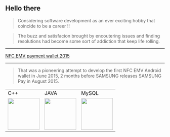 ## Hello there 

> Considering software development as an ever exciting hobby that coincide to be a career !! 

> The buzz and satisfacion brought by encoutering issues and finding resolutions had become some sort of addiction that keep life rolling. 
---
[NFC EMV payment wallet 2015](https://www.youtube.com/watch?v=5yo0GAMFaXA)
***
> That was a pioneering attempt to develop the first NFC EMV Android wallet in June 2015, 2 months before SAMSUNG releases SAMSUNG Pay in August 2015.

<table>
  <tr class="highlight">
     <td>C++</td>
     <td>JAVA</td>
     <td>MySQL</td>
  </tr>
  <tr>
    <td><img src="https://user-images.githubusercontent.com/102011478/175897213-71d90ae3-09af-48a9-a297-9b2be6db0d62.svg" width="100" height="100" /></td>
    <td><img src="https://user-images.githubusercontent.com/102011478/176021751-5e083718-146e-4f15-9878-7fc77d28a7be.svg" width="100" height="100" /></td>
    <td><img src="https://user-images.githubusercontent.com/102011478/176022521-23515a0f-e90c-49ad-a22b-3fc21f74cab5.svg" width="100" height="100" /></td>
  </tr>
</table>






<!--
**k3EEE/K3EEE** is a ✨ _special_ ✨ repository because its `README.md` (this file) appears on your GitHub profile.

Here are some ideas to get you started:

- 🔭 I’m currently working on ...
- 🌱 I’m currently learning ...
- 👯 I’m looking to collaborate on ...
- 🤔 I’m looking for help with ...
- 💬 Ask me about ...
- 📫 How to reach me: ...
- 😄 Pronouns: ...
- ⚡ Fun fact: ...
-->
